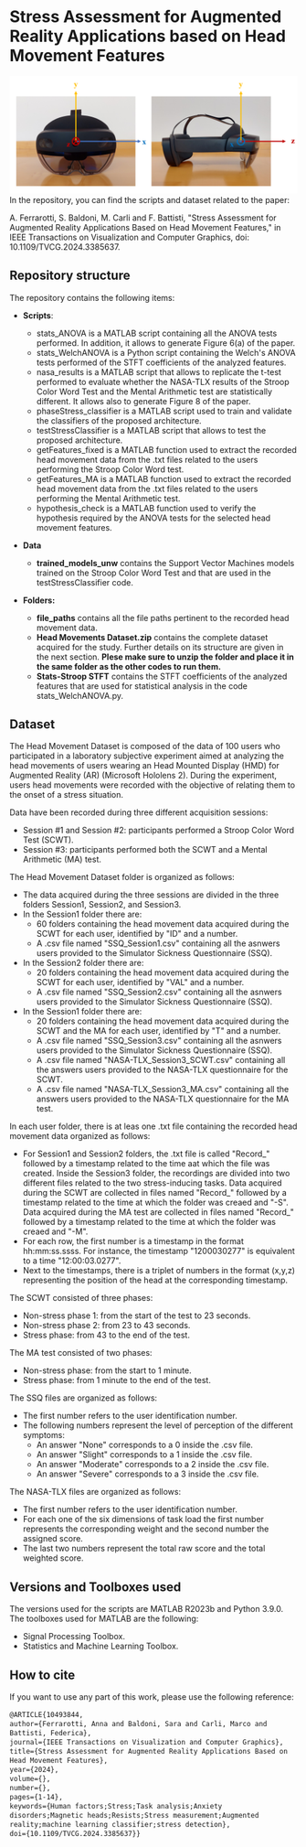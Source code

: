 # Stress Assessment for Augmented Reality Applications based on Head Movement Features

![My Image](ref_sys2.png)
In the repository, you can find the scripts and dataset related to the paper: 


A. Ferrarotti, S. Baldoni, M. Carli and F. Battisti, "Stress Assessment for Augmented Reality Applications Based on Head Movement Features," in IEEE Transactions on Visualization and Computer Graphics, doi: 10.1109/TVCG.2024.3385637.

## Repository structure
The repository contains the following items:

- **Scripts**:
    - stats_ANOVA is a MATLAB script containing all the ANOVA tests performed. In addition, it allows to generate Figure 6(a) of the paper.
    - stats_WelchANOVA is a Python script containing the Welch's ANOVA tests performed of the STFT coefficients of the analyzed features.
    - nasa_results is a MATLAB script that allows to replicate the t-test performed to evaluate whether the NASA-TLX results of the Stroop Color Word Test and the Mental        Arithmetic test are statistically different. It allows also to generate Figure 8 of the paper.
    - phaseStress_classifier is a MATLAB script used to train and validate the classifiers of the proposed architecture.
    - testStressClassifier is a MATLAB script that allows to test the proposed architecture.
    - getFeatures_fixed is a MATLAB function used to extract the recorded head movement data from the .txt files related to the users performing the Stroop Color Word         test.
    - getFeatures_MA is a MATLAB function used to extract the recorded head movement data from the .txt files related to the users performing the Mental Arithmetic         test.
    - hypothesis_check is a MATLAB function used to verify the hypothesis required by the ANOVA tests for the selected head movement features.

      
- **Data**
  - **trained_models_unw** contains the Support Vector Machines models trained on the Stroop Color Word Test and that are used in the testStressClassifier code.

    
- **Folders:**
  - **file_paths** contains all the file paths pertinent to the recorded head movement data.
  - **Head Movements Dataset.zip** contains the complete dataset acquired for the study. Further details on its structure are given in the next section. **Plese make         sure to unzip the folder and place it in the same folder as the other codes to run them.**
  - **Stats-Stroop STFT** contains the STFT coefficients of the analyzed features that are used for statistical analysis in the code stats_WelchANOVA.py.
 
## Dataset
The Head Movement Dataset is composed of the data of 100 users who participated in a laboratory subjective experiment aimed at analyzing the head movements of users wearing an Head Mounted Display (HMD) for Augmented Reality (AR) (Microsoft Hololens 2). During the experiment, users head movements were recorded with the objective of relating them to the       onset of a stress situation.

Data have been recorded during three different acquisition sessions:
- Session #1 and Session #2: participants performed a Stroop Color Word Test (SCWT).
- Session #3: participants performed both the SCWT and a Mental Arithmetic (MA) test.


The Head Movement Dataset folder is organized as follows:
- The data acquired during the three sessions are divided in the three folders Session1, Session2, and Session3.
- In the Session1 folder there are:
     - 60 folders containing the head movement data acquired during the SCWT for each user, identified by "ID" and a number.
     - A .csv file named "SSQ_Session1.csv" containing all the asnwers users provided to the Simulator Sickness Questionnaire (SSQ).
- In the Session2 folder there are:
     - 20 folders containing the head movement data acquired during the SCWT for each user, identified by "VAL" and a number.
     - A .csv file named "SSQ_Session2.csv" containing all the asnwers users provided to the Simulator Sickness Questionnaire (SSQ).
- In the Session1 folder there are:
     - 20 folders containing the head movement data acquired during the SCWT and the MA for each user, identified by "T" and a number.
     - A .csv file named "SSQ_Session3.csv" containing all the asnwers users provided to the Simulator Sickness Questionnaire (SSQ).
     - A .csv file named "NASA-TLX_Session3_SCWT.csv" containing all the answers users provided to the NASA-TLX questionnaire for the SCWT.
     - A .csv file named "NASA-TLX_Session3_MA.csv" containing all the answers users provided to the NASA-TLX questionnaire for the MA test.


In each user folder, there is at leas one .txt file containing the recorded head movement data organized as follows:
- For Session1 and Session2 folders, the .txt file is called "Record_" followed by a timestamp related to the time aat which the file was created. Inside the Session3 folder, the recordings are divided into two different files related to the two stress-inducing tasks. Data acquired during the SCWT are collected in files named "Record_" followed by a timestamp related to the time at which the folder was creaed and "-S". Data acquired during the MA test are collected in files named "Record_" followed by a timestamp related to the time at which the folder was creaed and "-M".
- For each row, the first number is a timestamp in the format hh:mm:ss.ssss. For instance, the timestamp "1200030277" is equivalent to a time "12:00:03.0277".
- Next to the timestamps, there is a triplet of numbers in the format (x,y,z) representing the position of the head at the corresponding timestamp.

The SCWT consisted of three phases:
- Non-stress phase 1: from the start of the test to 23 seconds.
- Non-stress phase 2: from 23 to 43 seconds.
- Stress phase: from 43 to the end of the test.


The MA test consisted of two phases:
- Non-stress phase: from the start to 1 minute.
- Stress phase: from 1 minute to the end of the test.

The SSQ files are organized as follows:
- The first number refers to the user identification number.
- The following numbers represent the level of perception of the different symptoms:
  - An answer "None" corresponds to a 0 inside the .csv file.
  - An answer "Slight" corresponds to a 1 inside the .csv file.
  - An answer "Moderate" corresponds to a 2 inside the .csv file.
  - An answer "Severe" corresponds to a 3 inside the .csv file.


The NASA-TLX files are organized as follows:
- The first number refers to the user identification number.
- For each one of the six dimensions of task load the first number represents the corresponding weight and the second number the assigned score.
- The last two numbers represent the total raw score and the total weighted score.

## Versions and Toolboxes used
The versions used for the scripts are MATLAB R2023b and Python 3.9.0. The toolboxes used for MATLAB are the following:
  - Signal Processing Toolbox.
  - Statistics and Machine Learning Toolbox.
## How to cite
If you want to use any part of this work, please use the following reference:

```
@ARTICLE{10493844,
author={Ferrarotti, Anna and Baldoni, Sara and Carli, Marco and Battisti, Federica},
journal={IEEE Transactions on Visualization and Computer Graphics}, 
title={Stress Assessment for Augmented Reality Applications Based on Head Movement Features}, 
year={2024},
volume={},
number={},
pages={1-14},
keywords={Human factors;Stress;Task analysis;Anxiety disorders;Magnetic heads;Resists;Stress measurement;Augmented reality;machine learning classifier;stress detection},
doi={10.1109/TVCG.2024.3385637}}
```
